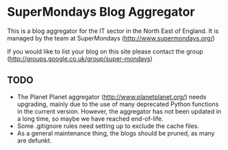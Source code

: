 SuperMondays Blog Aggregator
============================

This is a blog aggregator for the IT sector in the North East of England. It is managed by the team at SuperMondays
(http://www.supermondays.org/)

If you would like to list your blog on this site please contact the group (http://groups.google.co.uk/group/super-mondays)

TODO
----

* The Planet Planet aggregator (http://www.planetplanet.org/) needs upgrading, mainly due to the use of many
  deprecated Python functions in the current version. However, the aggregator has not been updated in a long
  time, so maybe we have reached end-of-life.
* Some .gitignore rules need setting up to exclude the cache files.
* As a general maintenance thing, the blogs should be pruned, as many are defunkt.
